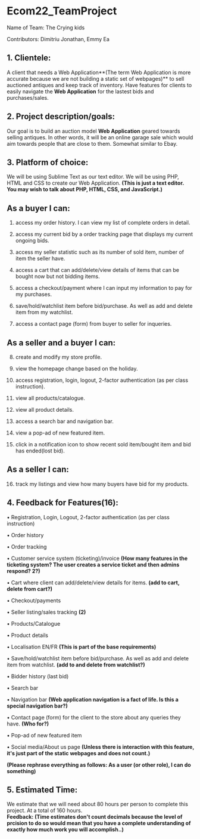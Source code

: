 # Ecom22_TeamProject

Name of Team: The Crying kids

Contributors: Dimitriu Jonathan, Emmy Ea

## 1. Clientele:
A client that needs a Web Application**(The term Web Application is more accurate because we are not building a static set of webpages)** to sell auctioned antiques and keep track of inventory. Have features for clients to easily navigate the **Web Application** for the lastest bids and purchases/sales. 

## 2. Project description/goals: 
Our goal is to build an auction model **Web Application** geared towards selling antiques. 
In other words, it will be an online garage sale which would aim towards people that
are close to them. Somewhat similar to Ebay. 

## 3. Platform of choice:
We will be using Sublime Text as our text editor. We will be using PHP, HTML and CSS to create our Web Application. **(This is just a text editor. You may wish to talk about PHP, HTML, CSS, and JavaScript.)**

## As a buyer I can:
1. access my order history. I can view my list of complete orders in detail. 

2. access my current bid by a order tracking page that displays my current ongoing bids. 

3. access my seller statistic such as its number of sold item, number of item the seller have.

4. access a cart that can add/delete/view details of items that can be bought now but not bidding items. 

5. access a checkout/payment where I can input my information to pay for my purchases.

6. save/hold/watchlist item before bid/purchase. As well as add and delete item from my watchlist.

7. access a contact page (form) from buyer to seller for inqueries. 

## As a seller and a buyer I can:
8. create and modify my store profile. 

9. view the homepage change based on the holiday.

10. access registration, login, logout, 2-factor authentication (as per class instruction).

11. view all products/catalogue.

12. view all product details.

13. access a search bar and navigation bar.

14. view a pop-ad of new featured item.

15. click in a notification icon to show recent sold item/bought item and bid has ended(lost bid).

## As a seller I can:

16. track my listings and view how many buyers have bid for my products. 

## 4. Feedback for Features(16):
• Registration, Login, Logout, 2-factor authentication (as per class instruction)

• Order history

• Order tracking

• Customer service system (ticketing)/invoice **(How many features in the ticketing system? The user creates a service ticket and then admins respond? 2?)**

• Cart where client can add/delete/view details for items. **(add to cart, delete from cart?)**

• Checkout/payments

• Seller listing/sales tracking **(2)**

• Products/Catalogue

• Product details

• Localisation EN/FR **(This is part of the base requirements)**

• Save/hold/watchlist item before bid/purchase. As well as add and delete item from watchlist. **(add to and delete from watchlist?)**

• Bidder history (last bid)

• Search bar 

• Navigation bar **(Web application navigation is a fact of life. Is this a special navigation bar?)**

• Contact page (form) for the client to the store about any queries they have.  **(Who for?)**

• Pop-ad of new featured item

• Social media/About us page **(Unless there is interaction with this feature, it's just part of the static webpages and does not count.)**

**(Please rephrase everything as follows: As a user (or other role), I can do something)**

## 5. Estimated Time:
We estimate that we will need about 80 hours per person to complete this project. At a total of 160 hours.  
**Feedback: (Time estimates don't count decimals because the level of prcision to do so would mean that you have a complete understanding of exactly how much work you will accomplish..)**
